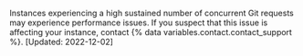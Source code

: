 Instances experiencing a high sustained number of concurrent Git requests may experience performance issues. If you suspect that this issue is affecting your instance, contact {% data variables.contact.contact_support %}. [Updated: 2022-12-02]

